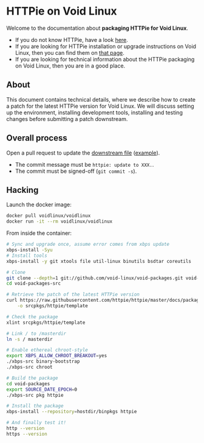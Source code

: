 # HTTPie on Void Linux

Welcome to the documentation about **packaging HTTPie for Void Linux**.

- If you do not know HTTPie, have a look [here](https://httpie.io/cli).
- If you are looking for HTTPie installation or upgrade instructions on Void Linux, then you can find them on [that page](https://httpie.io/docs#void-linux).
- If you are looking for technical information about the HTTPie packaging on Void Linux, then you are in a good place.

## About

This document contains technical details, where we describe how to create a patch for the latest HTTPie version for Void Linux.
We will discuss setting up the environment, installing development tools, installing and testing changes before submitting a patch downstream.

## Overall process

Open a pull request to update the [downstream file](https://github.com/void-linux/void-packages/blob/master/srcpkgs/httpie/template) ([example](https://github.com/void-linux/void-packages/pull/32905)).

- The commit message must be `httpie: update to XXX.`.
- The commit must be signed-off (`git commit -s`).

## Hacking

Launch the docker image:

```bash
docker pull voidlinux/voidlinux
docker run -it --rm voidlinux/voidlinux
```

From inside the container:

```bash
# Sync and upgrade once, assume error comes from xbps update
xbps-install -Syu
# Install tools
xbps-install -y git xtools file util-linux binutils bsdtar coreutils

# Clone
git clone --depth=1 git://github.com/void-linux/void-packages.git void-packages-src
cd void-packages-src

# Retrieve the patch of the latest HTTPie version
curl https://raw.githubusercontent.com/httpie/httpie/master/docs/packaging/linux-void/template \
    -o srcpkgs/httpie/template

# Check the package
xlint srcpkgs/httpie/template

# Link / to /masterdir
ln -s / masterdir

# Enable ethereal chroot-style
export XBPS_ALLOW_CHROOT_BREAKOUT=yes
./xbps-src binary-bootstrap
./xbps-src chroot

# Build the package
cd void-packages
export SOURCE_DATE_EPOCH=0
./xbps-src pkg httpie

# Install the package
xbps-install --repository=hostdir/binpkgs httpie

# And finally test it!
http --version
https --version
```
